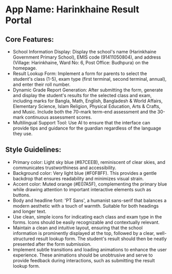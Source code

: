 # **App Name**: Harinkhaine Result Portal

## Core Features:

- School Information Display: Display the school's name (Harinkhaine Government Primary School), EMIS code (91411050804), and address (Village: Harinkhaine, Ward No: 6, Post Office: Budhpura) on the homepage.
- Result Lookup Form: Implement a form for parents to select the student's class (1-5), exam type (first terminal, second terminal, annual), and enter their roll number.
- Dynamic Grade Report Generation: After submitting the form, generate and display the student's results for the selected class and exam, including marks for Bangla, Math, English, Bangladesh & World Affairs, Elementary Science, Islam Religion, Physical Education, Arts & Crafts, and Music. Include both the 70-mark term-end assessment and the 30-mark continuous assessment scores.
- Multilingual Support Tool: Use AI to ensure that the interface can provide tips and guidance for the guardian regardless of the language they use.

## Style Guidelines:

- Primary color: Light sky blue (#87CEEB), reminiscent of clear skies, and communicates trustworthiness and accessibility.
- Background color: Very light blue (#F0F8FF). This provides a gentle backdrop that ensures readability and minimizes visual strain.
- Accent color: Muted orange (#E07A5F), complementing the primary blue while drawing attention to important interactive elements such as buttons.
- Body and headline font: 'PT Sans', a humanist sans-serif that balances a modern aesthetic with a touch of warmth. Suitable for both headings and longer text.
- Use clean, simple icons for indicating each class and exam type in the forms. Icons should be easily recognizable and contextually relevant.
- Maintain a clean and intuitive layout, ensuring that the school information is prominently displayed at the top, followed by a clear, well-structured result lookup form. The student's result should then be neatly presented after the form submission.
- Implement subtle transitions and loading animations to enhance the user experience. These animations should be unobtrusive and serve to provide feedback during interactions, such as submitting the result lookup form.